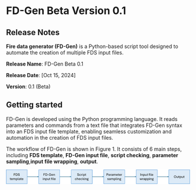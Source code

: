 # FD-Gen Beta Version 0.1
## Release Notes
**Fire data generator (FD-Gen)** is a Python-based script tool designed to automate the creation of multiple FDS input files.

**Release Name**: FD-Gen Beta 0.1

**Release Date**: [Oct 15, 2024]

**Version**: 0.1 (Beta)


## Getting started
FD-Gen is developed using the Python programming language. It reads parameters and commands from a text file that integrates FD-Gen syntax into an FDS input file template, enabling seamless customization and automation in the creation of FDS input files.


The workflow of FD-Gen is shown in Figure 1. It consists of 6 main steps, including **FDS template**, **FD-Gen input file**, **script checking**, **parameter sampling**,**input file wrapping**, **output**.

![Figure 1. FD-Gen framework.](images/Picture1.png)


